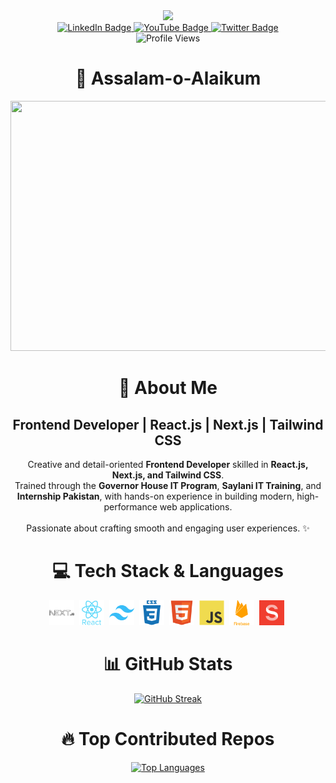 <div align="center">
  <img src="https://media.giphy.com/media/M9gbBd9nbDrOTu1Mqx/giphy.gif" width="100"/>
</div>

<div id="badges" align="center">
  <a href="your-linkedin-URL">
    <img src="https://img.shields.io/badge/LinkedIn-blue?style=for-the-badge&logo=linkedin&logoColor=white" alt="LinkedIn Badge"/>
  </a>
  <a href="your-youtube-URL">
    <img src="https://img.shields.io/badge/YouTube-red?style=for-the-badge&logo=youtube&logoColor=white" alt="YouTube Badge"/>
  </a>
  <a href="your-twitter-URL">
    <img src="https://img.shields.io/badge/Twitter-blue?style=for-the-badge&logo=twitter&logoColor=white" alt="Twitter Badge"/>
  </a>
</div>

<div align="center">
  <img src="https://komarev.com/ghpvc/?username=sadafshahab12&style=flat-square&color=blue" alt="Profile Views"/>
</div>

<h1 align="center">👋 Assalam-o-Alaikum</h1>

<div align="center">
  <img src="https://img.freepik.com/free-photo/celebration-labour-day-with-3d-cartoon-portrait-working-woman_23-2151306575.jpg" width="600" height="400"/>
</div>

<h1 align="center">🚀 About Me</h1>

<h2 align="center">Frontend Developer | React.js | Next.js | Tailwind CSS</h2>

<p align="center">
  Creative and detail-oriented <strong>Frontend Developer</strong> skilled in 
  <strong>React.js, Next.js, and Tailwind CSS</strong>. <br>
  Trained through the <strong>Governor House IT Program</strong>, <strong>Saylani IT Training</strong>, and 
  <strong>Internship Pakistan</strong>, with hands-on experience in building 
  modern, high-performance web applications. <br><br>
  Passionate about crafting smooth and engaging user experiences. ✨
</p>

<h1 align="center">💻 Tech Stack & Languages</h1>

<div align="center">
  <img src="https://raw.githubusercontent.com/devicons/devicon/master/icons/nextjs/nextjs-line-wordmark.svg" title="Next.js" alt="Next.js" width="40" height="40"/>&nbsp;
  <img src="https://github.com/devicons/devicon/blob/master/icons/react/react-original-wordmark.svg" title="React" alt="React" width="40" height="40"/>&nbsp;
  <img src="https://raw.githubusercontent.com/devicons/devicon/master/icons/tailwindcss/tailwindcss-original.svg" title="Tailwind" alt="Tailwind CSS" width="40" height="40"/>&nbsp;
  <img src="https://github.com/devicons/devicon/blob/master/icons/css3/css3-plain-wordmark.svg" title="CSS3" alt="CSS3" width="40" height="40"/>&nbsp;
  <img src="https://github.com/devicons/devicon/blob/master/icons/html5/html5-original.svg" title="HTML5" alt="HTML5" width="40" height="40"/>&nbsp;
  <img src="https://github.com/devicons/devicon/blob/master/icons/javascript/javascript-original.svg" title="JavaScript" alt="JavaScript" width="40" height="40"/>&nbsp;
  <img src="https://github.com/devicons/devicon/blob/master/icons/firebase/firebase-plain-wordmark.svg" title="Firebase" alt="Firebase" width="40" height="40"/>&nbsp;
  <img src="https://raw.githubusercontent.com/devicons/devicon/master/icons/sanity/sanity-original.svg" title="Sanity" alt="Sanity" width="40" height="40"/>&nbsp;
</div>

<h1 align="center">📊 GitHub Stats</h1>

<div align="center">
<a href="https://git.io/streak-stats"><img src="http://github-readme-streak-stats.herokuapp.com?user=sadafshahab12" alt="GitHub Streak" /></a>
</div>

<h1 align="center">🔥 Top Contributed Repos</h1>

<div align="center">
  <a href="https://github.com/anuraghazra/github-readme-stats">
    <img src="https://github-readme-stats.vercel.app/api/top-langs/?username=sadafshahab12&layout=compact&theme=vision-friendly-dark" alt="Top Languages" />
  </a>
</div>
